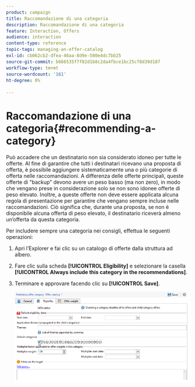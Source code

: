 ```yaml
---
product: campaign
title: Raccomandazione di una categoria
description: Raccomandazione di una categoria
feature: Interaction, Offers
audience: interaction
content-type: reference
topic-tags: managing-an-offer-catalog
exl-id: cb062cb2-dfea-46aa-8d9e-580e4dc7bb25
source-git-commit: b666535f7f82d1b8c2da4fbce1bc25cf8d39d187
workflow-type: tm+mt
source-wordcount: '161'
ht-degree: 0%

---
```


# Raccomandazione di una categoria{#recommending-a-category}



Può accadere che un destinatario non sia considerato idoneo per tutte le offerte. Al fine di garantire che tutti i destinatari ricevano una proposta di offerta, è possibile aggiungere sistematicamente una o più categorie di offerta nelle raccomandazioni. A differenza delle offerte principali, queste offerte di &quot;backup&quot; devono avere un peso basso (ma non zero), in modo che vengano prese in considerazione solo se non sono idonee offerte di peso elevato. Inoltre, a queste offerte non deve essere applicata alcuna regola di presentazione per garantire che vengano sempre incluse nelle raccomandazioni. Ciò significa che, durante una proposta, se non è disponibile alcuna offerta di peso elevato, il destinatario riceverà almeno un’offerta da questa categoria.

Per includere sempre una categoria nei consigli, effettua le seguenti operazioni:

1. Apri l’Explorer e fai clic su un catalogo di offerte dalla struttura ad albero.
1. Fare clic sulla scheda **[!UICONTROL Eligibility]** e selezionare la casella **[!UICONTROL Always include this category in the recommendations]**.
1. Terminare e approvare facendo clic su **[!UICONTROL Save]**.

   ![](assets/offer_cat_default_001.png)
